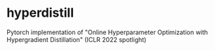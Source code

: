 # hyperdistill
Pytorch implementation of "Online Hyperparameter Optimization with Hypergradient Distillation" (ICLR 2022 spotlight)
